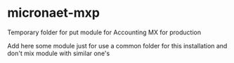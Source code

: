 # micronaet-mxp
Temporary folder for put module for Accounting MX for production

Add here some module just for use a common folder for this installation and don't mix module with similar one's
